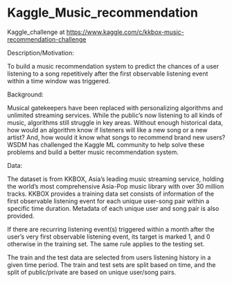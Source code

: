 # Kaggle_Music_recommendation
Kaggle_challenge at https://www.kaggle.com/c/kkbox-music-recommendation-challenge

Description/Motivation:

To build a music recommendation system to predict the chances of a user listening to a song repetitively after the first observable listening event within a time window was triggered.

Background:

Musical gatekeepers have been replaced with personalizing algorithms and unlimited streaming services. While the public’s now listening to all kinds of music, algorithms still struggle in key areas. Without enough historical data, how would an algorithm know if listeners will like a new song or a new artist? And, how would it know what songs to recommend brand new users? WSDM has challenged the Kaggle ML community to help solve these problems and build a better music recommendation system. 

Data:

The dataset is from KKBOX, Asia’s leading music streaming service, holding the world’s most comprehensive Asia-Pop music library with over 30 million tracks. KKBOX provides a training data set consists of information of the first observable listening event for each unique user-song pair within a specific time duration. Metadata of each unique user and song pair is also provided.

If there are recurring listening event(s) triggered within a month after the user’s very first observable listening event, its target is marked 1, and 0 otherwise in the training set. The same rule applies to the testing set.

The train and the test data are selected from users listening history in a given time period. The train and test sets are split based on time, and the split of public/private are based on unique user/song pairs.
